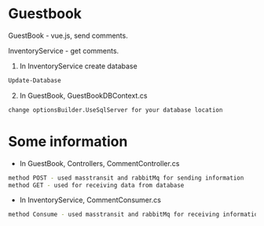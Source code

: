 # Guestbook

GuestBook - vue.js, send comments.

InventoryService - get comments.

1. In InventoryService create database
```bash
Update-Database
```

2. In GuestBook, GuestBookDBContext.cs
```bash
change optionsBuilder.UseSqlServer for your database location 
```

# Some information

* In GuestBook, Controllers, CommentController.cs
```bash
method POST - used masstransit and rabbitMq for sending information
method GET - used for receiving data from database
```

* In InventoryService, CommentConsumer.cs 
```bash
method Consume - used masstransit and rabbitMq for receiving information, add information to database
```
